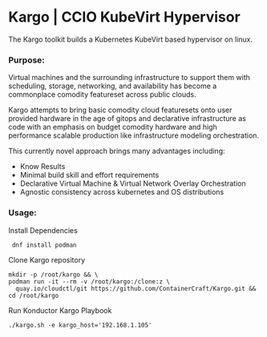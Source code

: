 # Kargo | CCIO KubeVirt Hypervisor
The Kargo toolkit builds a Kubernetes KubeVirt based hypervisor on linux.

### Purpose:
Virtual machines and the surrounding infrastructure to support them with scheduling, storage,
networking, and availability has become a commonplace comodity featureset across public clouds.

Kargo attempts to bring basic comodity cloud featuresets onto user provided hardware in the age
of gitops and declarative infrastructure as code with an emphasis on budget comodity hardware and
high performance scalable production like infrastructure modeling orchestration.

This currently novel approach brings many advantages including:
  - Know Results
  - Minimal build skill and effort requirements
  - Declarative Virtual Machine & Virtual Network Overlay Orchestration
  - Agnostic consistency across kubernetes and OS distributions

### Usage:
Install Dependencies
```
 dnf install podman
```
Clone Kargo repository
```
mkdir -p /root/kargo && \
podman run -it --rm -v /root/kargo:/clone:z \
  quay.io/cloudctl/git https://github.com/ContainerCraft/Kargo.git && cd /root/kargo
```
Run Konductor Kargo Playbook
```
./kargo.sh -e kargo_host='192.168.1.105'
```
